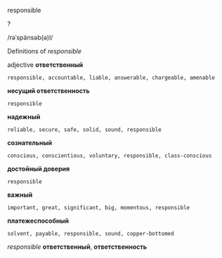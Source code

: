 responsible

?

/rəˈspänsəb(ə)l/

Definitions of _responsible_

adjective
**ответственный**

    responsible, accountable, liable, answerable, chargeable, amenable
**несущий ответственность**

    responsible
**надежный**

    reliable, secure, safe, solid, sound, responsible
**сознательный**

    conscious, conscientious, voluntary, responsible, class-conscious
**достойный доверия**

    responsible
**важный**

    important, great, significant, big, momentous, responsible
**платежеспособный**

    solvent, payable, responsible, sound, copper-bottomed

_responsible_
**ответственный**, **ответственность**